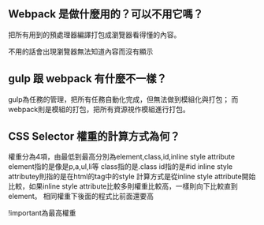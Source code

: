 ## Webpack 是做什麼用的？可以不用它嗎？
把所有用到的預處理器編譯打包成瀏覽器看得懂的內容。

不用的話會出現瀏覽器無法知道內容而沒有顯示

## gulp 跟 webpack 有什麼不一樣？
gulp為任務的管理，把所有任務自動化完成，但無法做到模組化與打包；
而webpack則是模組的打包，把所有資源視作模組進行打包。

## CSS Selector 權重的計算方式為何？
權重分為4項，由最低到最高分別為element,class,id,inline style attribute
element指的是像是p,a,ul,li等
class指的是.class
id指的是#id
inline style attributey則指的是在html的tag中的style
計算方式是從inline style attribute開始比較，如果inline style attribute比較多則權重比較高，一樣則向下比較直到element。
相同權重下後面的程式比前面還要高

 !important為最高權重
